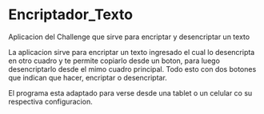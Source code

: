 # Encriptador_Texto
Aplicacion del Challenge que sirve para encriptar y desencriptar un texto

La aplicacion sirve para encriptar un texto ingresado el cual lo desencripta en otro cuadro y te 
permite copiarlo desde un boton, para luego desencriptarlo desde el mimo cuadro principal.
Todo esto con dos botones que indican que hacer, encriptar o desencriptar.

El programa esta adaptado para verse desde una tablet o un celular co su respectiva configuracion.
